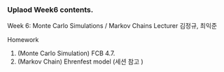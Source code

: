 ### Uplaod Week6 contents.


Week 6: Monte Carlo Simulations / Markov Chains
Lecturer
김정규, 최익준

Homework
1. (Monte Carlo Simulation) FCB 4.7. 
2. (Markov Chain) Ehrenfest model (세션 참고 )
